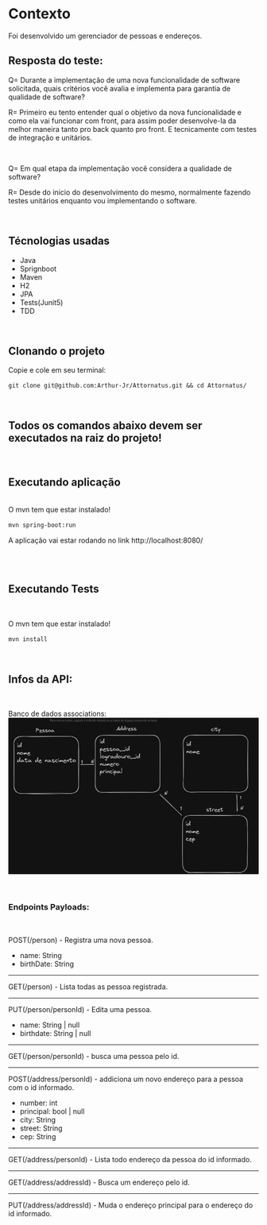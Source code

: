 # Contexto

Foi desenvolvido um gerenciador de pessoas e endereços.

## Resposta do teste:

Q= Durante a implementação de uma nova funcionalidade de software solicitada, quais critérios você avalia e implementa para garantia de qualidade de software?

R= Primeiro eu tento entender qual o objetivo da nova funcionalidade e como ela vai funcionar com front, para assim poder desenvolve-la da melhor maneira tanto pro back quanto pro front. E tecnicamente com testes de integração e unitários.

<br>

Q= Em qual etapa da implementação você considera a qualidade de software?

R= Desde do inicio do desenvolvimento do mesmo, normalmente fazendo testes unitários enquanto vou implementando o software. 

<br>

## Técnologias usadas

- Java
- Sprignboot
- Maven
- H2
- JPA
- Tests(Junit5)
- TDD

<br>

## Clonando o projeto

Copie e cole em seu terminal:

```
git clone git@github.com:Arthur-Jr/Attornatus.git && cd Attornatus/
```

<br>

## Todos os comandos abaixo devem ser executados na raiz do projeto!

<br>

## Executando aplicação

<br>
O mvn tem que estar instalado!

```bash
mvn spring-boot:run
```

A aplicação vai estar rodando no link http://localhost:8080/

<br>
<br>

## Executando Tests

<br>

O mvn tem que estar instalado!

```bash
mvn install
```

<br>

## Infos da API:

<br>

Banco de dados associations:
![associations](./public/db-associations.png)

<br>

### Endpoints Payloads:

<br>

POST(/person) - Registra uma nova pessoa.

- name: String
- birthDate: String

---

GET(/person) - Lista todas as pessoa registrada.

---

PUT(/person/personId) - Edita uma pessoa.

- name: String | null
- birthdate: String | null

---

GET(/person/personId) - busca uma pessoa pelo id.

---

POST(/address/personId) - addiciona um novo endereço para a pessoa com o id informado.

- number: int
- principal: bool | null
- city: String
- street: String
- cep: String

---

GET(/address/personId) - Lista todo endereço da pessoa do id informado.

---

GET(/address/addressId) - Busca um endereço pelo id.

---

PUT(/address/addressId) - Muda o endereço principal para o endereço do id informado.
